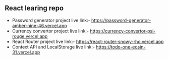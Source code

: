 ## React learing repo
- Password generator project live link:- https://password-generator-amber-nine-46.vercel.app
- Currency convertor project live link:- https://currency-convertor-psi-rouge.vercel.app
- React Router project live link:- https://react-router-snowy-rho.vercel.app
- Context API and LocalStorage live link:- https://todo-one-eosin-31.vercel.app
